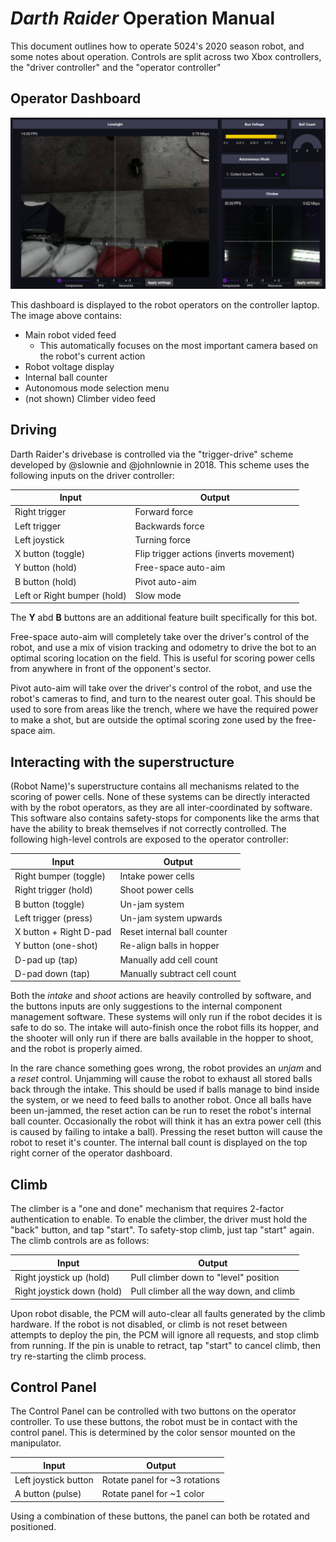 # *Darth Raider* Operation Manual

This document outlines how to operate 5024's 2020 season robot, and some notes about operation. Controls are split across two Xbox controllers, the "driver controller" and the "operator controller" 

## Operator Dashboard
![Operator Dashboard](../images/dashboard.png)

This dashboard is displayed to the robot operators on the controller laptop. The image above contains:
 - Main robot vided feed
   - This automatically focuses on the most important camera based on the robot's current action
 - Robot voltage display
 - Internal ball counter
 - Autonomous mode selection menu
 - (not shown) Climber video feed

## Driving
Darth Raider's drivebase is controlled via the "trigger-drive" scheme developed by @slownie and @johnlownie in 2018. This scheme uses the following inputs on the driver controller: 

| Input                       | Output                                  |
|-----------------------------|-----------------------------------------|
| Right trigger               | Forward force                           |
| Left trigger                | Backwards force                         |
| Left joystick               | Turning force                           |
| X button (toggle)           | Flip trigger actions (inverts movement) |
| Y button (hold)             | Free-space auto-aim                     |
| B button (hold)             | Pivot auto-aim                          |
| Left or Right bumper (hold) | Slow mode                               |

The **Y** abd **B** buttons are an additional feature built specifically for this bot. 

Free-space auto-aim will completely take over the driver's control of the robot, and use a mix of vision tracking and odometry to drive the bot to an optimal scoring location on the field. This is useful for scoring power cells from anywhere in front of the opponent's sector. 

Pivot auto-aim will take over the driver's control of the robot, and use the robot's cameras to find, and turn to the nearest outer goal. This should be used to sore from areas like the trench, where we have the required power to make a shot, but are outside the optimal scoring zone used by the free-space aim.

## Interacting with the superstructure

(Robot Name)'s superstructure contains all mechanisms related to the scoring of power cells. None of these systems can be directly interacted with by the robot operators, as they are all inter-coordinated by software. This software also contains safety-stops for components like the arms that have the ability to break themselves if not correctly controlled. The following high-level controls are exposed to the operator controller:

| Input                  | Output                       |
|------------------------|------------------------------|
| Right bumper (toggle)  | Intake power cells           |
| Right trigger (hold)   | Shoot power cells            |
| B button (toggle)      | Un-jam system                |
| Left trigger (press)   | Un-jam system upwards        |
| X button + Right D-pad | Reset internal ball counter  |
| Y button (one-shot)    | Re-align balls in hopper     |
| D-pad up (tap)         | Manually add cell count      |
| D-pad down (tap)       | Manually subtract cell count |

Both the *intake* and *shoot* actions are heavily controlled by software, and the buttons inputs are only suggestions to the internal component management software. These systems will only run if the robot decides it is safe to do so. The intake will auto-finish once the robot fills its hopper, and the shooter will only run if there are balls available in the hopper to shoot, and the robot is properly aimed.

In the rare chance something goes wrong, the robot provides an *unjam* and a *reset* control. Unjamming will cause the robot to exhaust all stored balls back through the intake. This should be used if balls manage to bind inside the system, or we need to feed balls to another robot. Once all balls have been un-jammed, the reset action can be run to reset the robot's internal ball counter. Occasionally the robot will think it has an extra power cell (this is caused by failing to intake a ball). Pressing the reset button will cause the robot to reset it's counter. The internal ball count is displayed on the top right corner of the operator dashboard.

## Climb

The climber is a "one and done" mechanism that requires 2-factor authentication to enable. To enable the climber, the driver must hold the "back" button, and tap "start". To safety-stop climb, just tap "start" again. The climb controls are as follows:

| Input                      | Output                                   |
|----------------------------|------------------------------------------|
| Right joystick up (hold)   | Pull climber down to "level" position    |
| Right joystick down (hold) | Pull climber all the way down, and climb |

Upon robot disable, the PCM will auto-clear all faults generated by the climb hardware. If the robot is not disabled, or climb is not reset between attempts to deploy the pin, the PCM will ignore all requests, and stop climb from running. If the pin is unable to retract, tap "start" to cancel climb, then try re-starting the climb process.

## Control Panel

The Control Panel can be controlled with two buttons on the operator controller. To use these buttons, the robot must be in contact with the control panel. This is determined by the color sensor mounted on the manipulator.

| Input                | Output                        |
|----------------------|-------------------------------|
| Left joystick button | Rotate panel for ~3 rotations |
| A button (pulse)     | Rotate panel for ~1 color     |

Using a combination of these buttons, the panel can both be rotated and positioned.